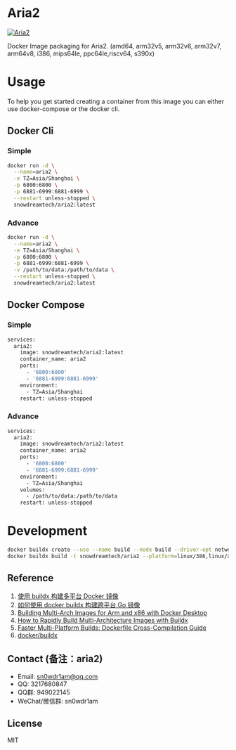 # Aria2

[![Aria2](http://dockeri.co/image/snowdreamtech/aria2)](https://hub.docker.com/r/snowdreamtech/aria2)

Docker Image packaging for Aria2. (amd64, arm32v5,  arm32v6, arm32v7, arm64v8, i386, mips64le, ppc64le,riscv64, s390x)

# Usage

To help you get started creating a container from this image you can either use docker-compose or the docker cli.

## Docker Cli

### Simple

```bash
docker run -d \
  --name=aria2 \
  -e TZ=Asia/Shanghai \
  -p 6800:6800 \
  -p 6881-6999:6881-6999 \
  --restart unless-stopped \
  snowdreamtech/aria2:latest
```

### Advance

```bash
docker run -d \
  --name=aria2 \
  -e TZ=Asia/Shanghai \
  -p 6800:6800 \
  -p 6881-6999:6881-6999 \
  -v /path/to/data:/path/to/data \
  --restart unless-stopped \
  snowdreamtech/aria2:latest
```

## Docker Compose

### Simple

```bash
services:
  aria2:
    image: snowdreamtech/aria2:latest
    container_name: aria2
    ports:
      - '6800:6800'
      - '6881-6999:6881-6999'
    environment:
      - TZ=Asia/Shanghai
    restart: unless-stopped
```

### Advance

```bash
services:
  aria2:
    image: snowdreamtech/aria2:latest
    container_name: aria2
    ports:
      - '6800:6800'
      - '6881-6999:6881-6999'
    environment:
      - TZ=Asia/Shanghai
    volumes:
      - /path/to/data:/path/to/data
    restart: unless-stopped
```

# Development

```bash
docker buildx create --use --name build --node build --driver-opt network=host
docker buildx build -t snowdreamtech/aria2 --platform=linux/386,linux/amd64,linux/arm/v6,linux/arm/v7,linux/arm64,linux/ppc64le,linux/riscv64,linux/s390x . --push
```

## Reference

1. [使用 buildx 构建多平台 Docker 镜像](https://icloudnative.io/posts/multiarch-docker-with-buildx/)
1. [如何使用 docker buildx 构建跨平台 Go 镜像](https://waynerv.com/posts/building-multi-architecture-images-with-docker-buildx/#buildx-%E7%9A%84%E8%B7%A8%E5%B9%B3%E5%8F%B0%E6%9E%84%E5%BB%BA%E7%AD%96%E7%95%A5)
1. [Building Multi-Arch Images for Arm and x86 with Docker Desktop](https://www.docker.com/blog/multi-arch-images/)
1. [How to Rapidly Build Multi-Architecture Images with Buildx](https://www.docker.com/blog/how-to-rapidly-build-multi-architecture-images-with-buildx/)
1. [Faster Multi-Platform Builds: Dockerfile Cross-Compilation Guide](https://www.docker.com/blog/faster-multi-platform-builds-dockerfile-cross-compilation-guide/)
1. [docker/buildx](https://github.com/docker/buildx)

## Contact (备注：aria2)

* Email: sn0wdr1am@qq.com
* QQ: 3217680847
* QQ群: 949022145
* WeChat/微信群: sn0wdr1am

## License

MIT
